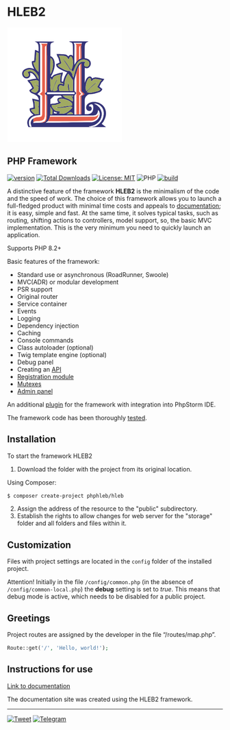 # HLEB2

[![HLEB LOGO](https://raw.githubusercontent.com/phphleb/hleb/61b20d9135d372c610bb38a49ad383aa5a069964/public/images/logo.png)](https://github.com/phphleb/hleb)

## PHP Framework

[![version](https://poser.pugx.org/phphleb/hleb/v)](https://packagist.org/packages/phphleb/hleb)
[![Total Downloads](https://poser.pugx.org/phphleb/hleb/downloads)](https://packagist.org/packages/phphleb/hleb)
[![License: MIT](https://img.shields.io/badge/License-MIT%20(Free)-31C754.svg)](https://github.com/phphleb/hleb/blob/master/LICENSE)
![PHP](https://img.shields.io/badge/PHP-^8.2-blue)
[![build](https://github.com/phphleb/framework/actions/workflows/build.yml/badge.svg?event=push)](https://github.com/phphleb/framework/actions/workflows/build.yml)


A distinctive feature of the framework **HLEB2** is the minimalism of the code and the speed of work.
The choice of this framework allows you to launch a full-fledged product with minimal time costs and appeals to [documentation](https://hleb2framework.ru); it is easy, simple and fast.
At the same time, it solves typical tasks, such as routing, shifting actions to controllers, model support, so, the basic MVC implementation.
This is the very minimum you need to quickly launch an application.

Supports PHP 8.2+

Basic features of the framework:

+ Standard use or asynchronous (RoadRunner, Swoole)
+ MVC(ADR) or modular development
+ PSR support
+ Original router
+ Service container
+ Events
+ Logging
+ Dependency injection
+ Caching
+ Console commands
+ Class autoloader (optional)
+ Twig template engine (optional)
+ Debug panel
+ Creating an [API](https://github.com/phphleb/api-multitool)
+ [Registration module](https://github.com/phphleb/hlogin)
+ [Mutexes](https://github.com/phphleb/conductor)
+ [Admin panel](https://github.com/phphleb/adminpan)

An additional [plugin](https://plugins.jetbrains.com/plugin/25645-hleb2) for the framework with integration into PhpStorm IDE.

The framework code has been thoroughly [tested](https://github.com/phphleb/tests).

Installation
-----------------------------------
To start the framework HLEB2
1. Download the folder with the project from its original location.

Using Composer:
```bash
$ composer create-project phphleb/hleb
```
2. Assign the address of the resource to the "public" subdirectory.
3. Establish the rights to allow changes for web server for the "storage" folder and all folders and files within it.


Customization
-----------------------------------

Files with project settings are located in the `config` folder of the installed project.

Attention! Initially in the file `/config/common.php`
(in the absence of `/config/common-local.php`)
the **debug** setting is set to _true_.
This means that debug mode is active, which needs to be disabled for a public project.

Greetings
-----------------------------------
Project routes are assigned by the developer in the file “/routes/map.php”.

```php
Route::get('/', 'Hello, world!');
```

Instructions for use
-----------------------------------

[Link to documentation](https://hleb2framework.ru) 

The documentation site was created using the HLEB2 framework.

----------------------

[![Tweet](https://img.shields.io/twitter/url/http/shields.io.svg?style=social)](https://twitter.com/intent/tweet?text=Use%20a%20fast%20and%20simple%20PHP%207-8%20microframework&url=https://github.com/phphleb/hleb&via=phphleb&hashtags=php8.2,framework,developers)  [![Telegram](https://img.shields.io/badge/-Telegram-black?color=white&logo=telegram&style=social)](https://t.me/phphleb)
